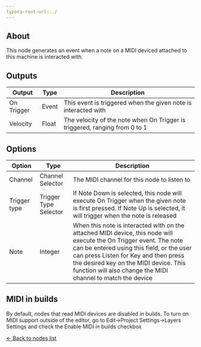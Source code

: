 ```yaml
---
typora-root-url:../
---
```


## About
This node generates an event when a note on a MIDI deviced attached to this machine is interacted with.

## Outputs
Output | Type| Description
------------ | -------|------
On Trigger | Event | This event is triggered when the given note is interacted with
Velocity | Float | The velocity of the note when On Trigger is triggered, ranging from 0 to 1

## Options
Option | Type | Description
--- | --- | ---
Channel | Channel Selector | The MIDI channel for this node to listen to
Trigger type | Trigger Type Selector | If Note Down is selected, this node will execute On Trigger when the given note is first pressed. If Note Up is selected, it will trigger when the note is released
Note | Integer | When this note is interacted with on the attached MIDI device, this node will execute the On Trigger event. The note can be entered using this field, or the user can press Listen for Key and then press the desired key on the MIDI device. This function will also change the MIDI channel to match the device

## MIDI in builds

By default, nodes that read MIDI devices are disabled in builds. To turn on MIDI support outside of the editor, go to Edit->Project Settings->Layers Settings and check the  Enable MIDI in builds checkbox

[<- Back to nodes list](Nodes)
